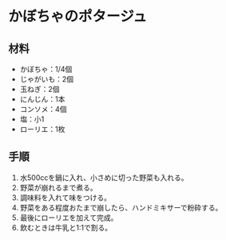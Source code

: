 # かぼちゃのポタージュ


## 材料
- かぼちゃ：1/4個
- じゃがいも：2個
- 玉ねぎ：2個
- にんじん：1本
- コンソメ：4個
- 塩：小1
- ローリエ：1枚


## 手順
1. 水500ccを鍋に入れ、小さめに切った野菜も入れる。
2. 野菜が崩れるまで煮る。
3. 調味料を入れて味をつける。
4. 野菜をある程度おたまで崩したら、ハンドミキサーで粉砕する。
5. 最後にローリエを加えて完成。
6. 飲むときは牛乳と1:1で割る。
